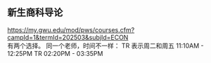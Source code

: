 ## 新生商科导论
https://my.gwu.edu/mod/pws/courses.cfm?campId=1&termId=202503&subjId=ECON  
有两个选择。  同一个老师，时间不一样：
TR 表示周二和周五
11:10AM - 12:25PM
TR
02:20PM - 03:35PM	

